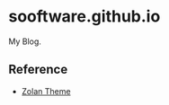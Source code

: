 # sooftware.github.io
  
My Blog.
  
## Reference  
* [Zolan Theme](https://github.com/artemsheludko/zolan)
